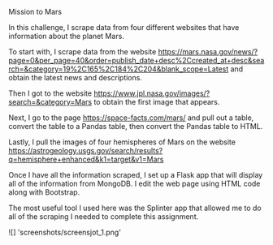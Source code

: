 Mission to Mars

In this challenge, I scrape data from four different websites that have information about the planet Mars.

To start with, I scrape data from the website https://mars.nasa.gov/news/?page=0&per_page=40&order=publish_date+desc%2Ccreated_at+desc&search=&category=19%2C165%2C184%2C204&blank_scope=Latest and obtain the latest news and descriptions.

Then I got to the website https://www.jpl.nasa.gov/images/?search=&category=Mars to obtain the first image that appears.

Next, I go to the page https://space-facts.com/mars/ and pull out a table, convert the table to a Pandas table, then convert the Pandas table to HTML.

Lastly, I pull the images of four hemispheres of Mars on the website https://astrogeology.usgs.gov/search/results?q=hemisphere+enhanced&k1=target&v1=Mars 

Once I have all the information scraped, I set up a Flask app that will display all of the information from MongoDB. I edit the web page using HTML code along with Bootstrap.

The most useful tool I used here was the Splinter app that allowed me to do all of the scraping I needed to complete this assignment.

![] 'screenshots/screensjot_1.png'
